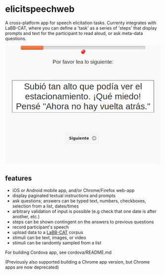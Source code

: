 # elicitspeechweb

A cross-platform app for speech elicitation tasks. Currenty integrates with LaBB-CAT, where you can define a 'task' as a series of 'steps' that display prompts and text for the participant to read aloud, or ask meta-data questions. 

![Screenshot of Cordova app](https://raw.githubusercontent.com/nzilbb/elicitspeechweb/master/ElicitSpeechWeb.png)

## features

- iOS or Android mobile app, and/or Chrome/Firefox web-app
- display paginated textual instructions and prompts
- ask questions; answers can be typed text, numbers, checkboxes, selection from a list, dates/times
- arbitrary validation of input is possible (e.g check that one date is after another, etc.)
- steps can be shown contingent on the answers to previous questions
- record participant's speech
- upload data to a [LaBB-CAT](https://labbcat.canterbury.ac.nz) corpus
- stimuli can be text, images, or video
- stimuli can be randomly sampled from a list

For building Cordova app, see cordova/README.md

(Previously also supported building a Chrome app version, but Chrome apps are now deprecated)

